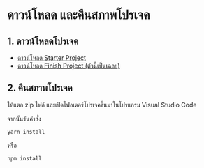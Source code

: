 
# ดาวน์โหลด และคืนสภาพโปรเจค 

## 1. ดาวน์โหลดโปรเจค

- [ดาวน์โหลด Starter Project](https://www.dropbox.com/s/6756txcy4h3umrz/branch-dashboard-starter.zip?dl=0)
- [ดาวน์โหลด Finish Project (ตัวนี้เป็นเฉลย)](https://www.dropbox.com/s/icx9b008g07psll/branch-dashboard-finished.zip?dl=0)

## 2. คืนสภาพโปรเจค

ให้แตก zip ไฟล์ และเปิดโฟลเดอร์โปรเจคขึ้นมาในโปรแกรม Visual Studio Code

จากนั้นรันคำสั่ง 

```bash
yarn install
```

หรือ 

```bash
npm install
```